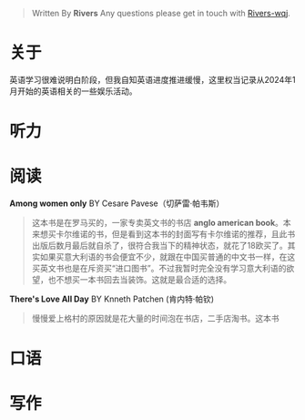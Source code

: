 

> Written By **Rivers**
> Any questions please get in touch with  [Rivers-wqj](https://rivers-wqj.github.io/).
# 关于
英语学习很难说明白阶段，但我自知英语进度推进缓慢，这里权当记录从2024年1月开始的英语相关的一些娱乐活动。
# 听力
# 阅读
**Among women only** BY Cesare Pavese（切萨雷·帕韦斯）
> 这本书是在罗马买的，一家专卖英文书的书店 **anglo american book**。本来想买卡尔维诺的书，但是看到这本书的封面写有卡尔维诺的推荐，且此书出版后数月最后就自杀了，很符合我当下的精神状态，就花了18欧买了。其实如果买意大利语的书会便宜不少，就跟在中国买普通的中文书一样，在这买英文书也是在斥资买“进口图书”。不过我暂时完全没有学习意大利语的欲望，也不想买一本书回去当装饰。这就是最合适的选择。

**There's Love All Day**  BY Knneth Patchen (肯内特·帕钦)
> 慢慢爱上格村的原因就是花大量的时间泡在书店，二手店淘书。这本书

# 口语
# 写作

<!--stackedit_data:
eyJoaXN0b3J5IjpbODUyNjg3NzA5LDE4OTk0MDQ4NjMsLTcyNz
AzNDE0MiwtNzk4MjE3MjQxXX0=
-->